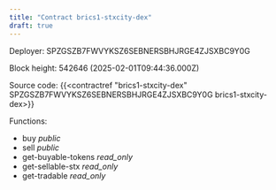 ```yaml
---
title: "Contract brics1-stxcity-dex"
draft: true
---
```

Deployer: SPZGSZB7FWVYKSZ6SEBNERSBHJRGE4ZJSXBC9Y0G


 



Block height: 542646 (2025-02-01T09:44:36.000Z)

Source code: {{<contractref "brics1-stxcity-dex" SPZGSZB7FWVYKSZ6SEBNERSBHJRGE4ZJSXBC9Y0G brics1-stxcity-dex>}}

Functions:

* buy _public_
* sell _public_
* get-buyable-tokens _read_only_
* get-sellable-stx _read_only_
* get-tradable _read_only_
